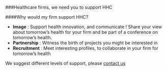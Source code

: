 ###Healthcare firms, we need you to support HHC

####Why would my firm support HHC?

* **Image** : Support health  innovation, and communicate !
 Share your view about tomorrow’s health for your firm and be part of a conference on tomorrow’s health.
* **Partnership** : Witness the birth of projects you might be interested in
* **Recruitment** : Meet interesting profiles, to collaborate in your firm for tomorrow’s health

We suggest different levels of support, please [contact us](mailto:s.letelie@hackinghealth.ca)
